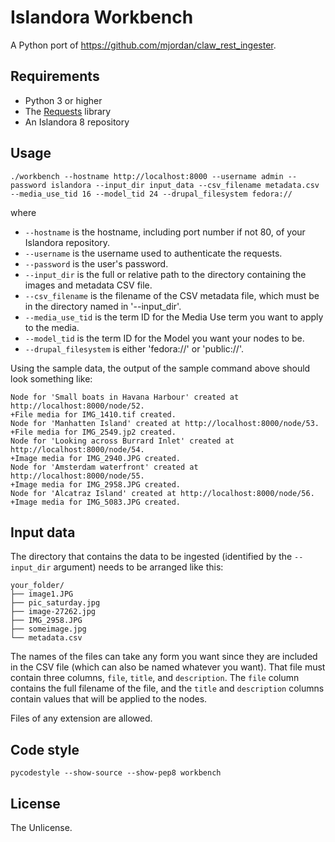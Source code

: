 # Islandora Workbench

A Python port of https://github.com/mjordan/claw_rest_ingester.

## Requirements

* Python 3 or higher
* The [Requests](https://2.python-requests.org/en/master/) library
* An Islandora 8 repository

## Usage

`./workbench --hostname http://localhost:8000 --username admin --password islandora --input_dir input_data --csv_filename metadata.csv --media_use_tid 16 --model_tid 24 --drupal_filesystem fedora://`

where

* `--hostname` is the hostname, including port number if not 80, of your Islandora repository.
* `--username` is the username used to authenticate the requests.
* `--password` is the user's password.
* `--input_dir` is the full or relative path to the directory containing the images and metadata CSV file.
* `--csv_filename` is the filename of the CSV metadata file, which must be in the directory named in '--input_dir'.
* `--media_use_tid` is the term ID for the Media Use term you want to apply to the media.
* `--model_tid` is the term ID for the Model you want your nodes to be.
* `--drupal_filesystem` is either 'fedora://' or 'public://'.

Using the sample data, the output of the sample command above should look something like:

```
Node for 'Small boats in Havana Harbour' created at http://localhost:8000/node/52.
+File media for IMG_1410.tif created.
Node for 'Manhatten Island' created at http://localhost:8000/node/53.
+File media for IMG_2549.jp2 created.
Node for 'Looking across Burrard Inlet' created at http://localhost:8000/node/54.
+Image media for IMG_2940.JPG created.
Node for 'Amsterdam waterfront' created at http://localhost:8000/node/55.
+Image media for IMG_2958.JPG created.
Node for 'Alcatraz Island' created at http://localhost:8000/node/56.
+Image media for IMG_5083.JPG created.
```

## Input data

The directory that contains the data to be ingested (identified by the `--input_dir` argument) needs to be arranged like this:

```
your_folder/
├── image1.JPG
├── pic_saturday.jpg
├── image-27262.jpg
├── IMG_2958.JPG
├── someimage.jpg
└── metadata.csv
```

The names of the files can take any form you want since they are included in the CSV file (which can also be named whatever you want). That file must contain three columns, `file`, `title`, and `description`. The `file` column contains the full filename of the file, and the `title` and `description` columns contain values that will be applied to the nodes.

Files of any extension are allowed.

## Code style

`pycodestyle --show-source --show-pep8 workbench`

## License

The Unlicense.
